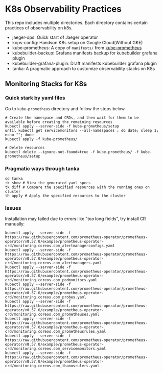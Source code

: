 # K8s Observability Practices

This repo includes multiple directories. Each directory contains certain practices of observability on k8s.

- jaeger-ops: Quick start of Jaeger operator
- kops-config: Handson K8s setup on Google Cloud(Without GKE)
- kube-prometheus: A copy of `manifests/` from [kube-prometheus](https://github.com/prometheus-operator/kube-prometheus#quickstart)
- kubebuilder-backup: Grafana manifests backup for kubebuilder grafana plugin
- kubebuilder-grafana-plugin: Draft manifests kubebuilder grafana plugin
- tanka: A pragmatic approach to customize observability stacks on K8s

## Monitoring Stacks for K8s

### Quick stark by yaml files

Go to `kube-prometheus` directory and follow the steps below.

```
# Create the namespace and CRDs, and then wait for them to be available before creating the remaining resources
kubectl apply --server-side -f kube-prometheus/setup
until kubectl get servicemonitors --all-namespaces ; do date; sleep 1; echo ""; done
kubectl apply -f kube-prometheus/
```

```
# Delete resources
kubectl delete --ignore-not-found=true -f kube-prometheus/ -f kube-prometheus/setup
```

### Pragmatic ways through tanka

```shell
cd tanka
tk show # View the generated yaml specs
tk diff # Compare the specified resources with the running ones on cluster
th apply # Apply the specified resources to the cluster
```

### Issues

Installation may failed due to errors like "too long fields", try install CR manually:

```shell
kubectl apply --server-side -f https://raw.githubusercontent.com/prometheus-operator/prometheus-operator/v0.57.0/example/prometheus-operator-crd/monitoring.coreos.com_alertmanagerconfigs.yaml
kubectl apply --server-side -f https://raw.githubusercontent.com/prometheus-operator/prometheus-operator/v0.57.0/example/prometheus-operator-crd/monitoring.coreos.com_alertmanagers.yaml
kubectl apply --server-side -f https://raw.githubusercontent.com/prometheus-operator/prometheus-operator/v0.57.0/example/prometheus-operator-crd/monitoring.coreos.com_podmonitors.yaml
kubectl apply --server-side -f https://raw.githubusercontent.com/prometheus-operator/prometheus-operator/v0.57.0/example/prometheus-operator-crd/monitoring.coreos.com_probes.yaml
kubectl apply --server-side -f https://raw.githubusercontent.com/prometheus-operator/prometheus-operator/v0.57.0/example/prometheus-operator-crd/monitoring.coreos.com_prometheuses.yaml
kubectl apply --server-side -f https://raw.githubusercontent.com/prometheus-operator/prometheus-operator/v0.57.0/example/prometheus-operator-crd/monitoring.coreos.com_prometheusrules.yaml
kubectl apply --server-side -f https://raw.githubusercontent.com/prometheus-operator/prometheus-operator/v0.57.0/example/prometheus-operator-crd/monitoring.coreos.com_servicemonitors.yaml
kubectl apply --server-side -f https://raw.githubusercontent.com/prometheus-operator/prometheus-operator/v0.57.0/example/prometheus-operator-crd/monitoring.coreos.com_thanosrulers.yaml
```
